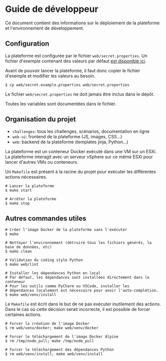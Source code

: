 # Guide de développeur

Ce document contient des informations sur le déploiement de la plateforme et l'environnement de développement.

## Configuration

La plateforme est configurée par le fichier `web/secret.properties`.
Un fichier d'exemple contenant des valeurs par défaut [est disponible ici](../web/secret.example.properties).

Avant de pouvoir lancer la plateforme, il faut donc copier le fichier d'exemple et modifier les valeurs au besoin.
```shell
$ cp web/secret.example.properties web/secret.properties
```
Le fichier `web/secret.properties` ne doit jamais être inclus dans le dépôt.

Toutes les variables sont documentées dans le fichier.

## Organisation du projet

- `challenges`: tous les challenges, scénarios, documentation en ligne
- `web-ui`: frontend de la plateforme (JS, images, CSS…)
- `web`: backend de la plateforme (templates jinja, Python…)

La plateforme est un conteneur Docker exécuté dans une VM sur un ESXi. La plateforme interagit avec un serveur vSphere sur ce même ESXi pour lancer d'autres VMs ou conteneurs.

Un `Makefile` est présent à la racine du projet pour exécuter les différentes actions nécessaires.

```shell
# Lancer la plateforme
$ make start

# Arrêter la plateforme
$ make stop
```

## Autres commandes utiles

```shell
# Créer l'image Docker de la plateforme sans l'exécuter
$ make

# Nettoyer l'environnement (détruire tous les fichiers générés, la base de données, etc)
$ make clean

# Validation du coding style Python
$ make web/lint

# Installer les dépendances Python en local
# Par défaut, les dépendances sont installées directement dans le conteneur
# Pour les outils comme PyCharm ou VSCode, installer les 
# dépendances localement est nécessaire pour avoir l'auto-complétion.
$ make web/venv/install
```

Le `Makefile` est écrit dans le but de ne pas exécuter inutilement des actions.
Dans le cas où cette décision serait incorrecte, il est possible de forcer certaines actions.

```shell
# Forcer la création de l'image Docker
$ rm web/venv/docker; make web/venv/docker

# Forcer le téléchargement de l'image Docker Alpine
$ rm /tmp/node_pull; make /tmp/node_pull

# Forcer le téléchargement des dépendances Python
$ rm web/venv/install; make web/venv/install
```

